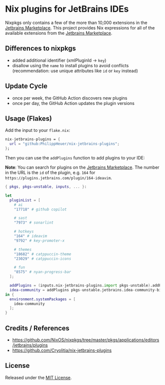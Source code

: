 # Nix plugins for JetBrains IDEs

Nixpkgs only contains a few of the more than 10,000 extensions in the [Jetbrains Marketplace](https://plugins.jetbrains.com/).
This project provides Nix expressions for all of the available extensions from the [Jetbrains Marketplace](https://plugins.jetbrains.com/).

## Differences to nixpkgs

- added additional identifier (xmlPluginId -> `key`)
- disallow using the `name` to install plugins to avoid conflicts (recommendation: use unique attributes like `id` or `key` instead)

## Update Cycle

- once per week, the GitHub Action discovers new plugins
- once per day, the GitHub Action updates the plugin versions

## Usage (Flakes)

Add the input to your `flake.nix`:

```nix
nix-jetbrains-plugins = {
  url = "github:PhilippHeuer/nix-jetbrains-plugins";
};
```

Then you can use the `addPlugins` function to add plugins to your IDE:

**Note**: You can search for plugins on the [Jetbrains Marketplace](https://plugins.jetbrains.com/). The number in the URL is the `id` of the plugin, e.g. `164` for `https://plugins.jetbrains.com/plugin/164-ideavim`.

```nix
{ pkgs, pkgs-unstable, inputs, ... }:

let
  pluginList = [
    # ai
    "17718" # github copilot

    # sast
    "7973" # sonarlint

    # hotkeys
    "164" # ideavim
    "9792" # key-promoter-x

    # themes
    "18682" # catppuccin-theme
    "23029" # catppuccin-icons

    # fun
    "8575" # nyan-progress-bar
  ];

  addPlugins = (inputs.nix-jetbrains-plugins.import pkgs-unstable).addPlugins;
  idea-community = addPlugins pkgs-unstable.jetbrains.idea-community-bin pluginList;
in {
  environment.systemPackages = [
    idea-community
  ];
}
```

## Credits / References

- https://github.com/NixOS/nixpkgs/tree/master/pkgs/applications/editors/jetbrains/plugins
- https://github.com/Cryolitia/nix-jetbrains-plugins

## License

Released under the [MIT License](./LICENSE).

